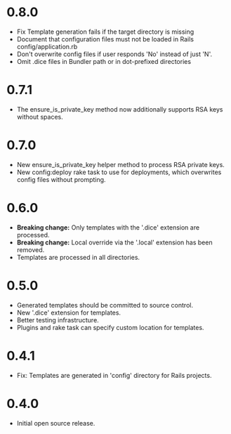 # 0.8.0

* Fix Template generation fails if the target directory is missing
* Document that configuration files must not be loaded in Rails config/application.rb
* Don't overwrite config files if user responds 'No' instead of just 'N'.
* Omit .dice files in Bundler path or in dot-prefixed directories

# 0.7.1

* The ensure_is_private_key method now additionally supports RSA keys without spaces.

# 0.7.0

* New ensure_is_private_key helper method to process RSA private keys.
* New config:deploy rake task to use for deployments, which overwrites config files without prompting.

# 0.6.0

* **Breaking change:** Only templates with the '.dice' extension are processed.
* **Breaking change:** Local override via the '.local' extension has been removed.
* Templates are processed in all directories.

# 0.5.0

* Generated templates should be committed to source control.
* New '.dice' extension for templates.
* Better testing infrastructure.
* Plugins and rake task can specify custom location for templates.

# 0.4.1

* Fix: Templates are generated in 'config' directory for Rails projects.

# 0.4.0

* Initial open source release.

